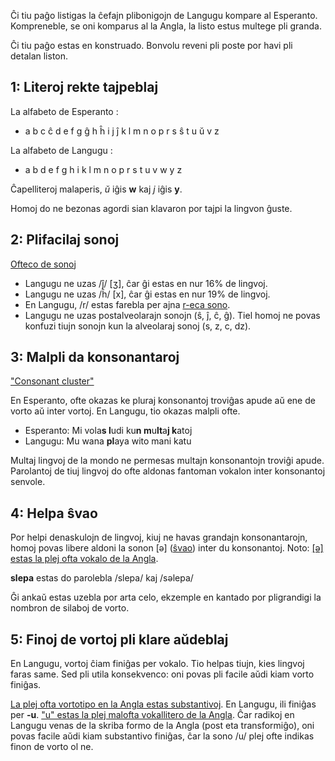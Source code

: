 Ĉi tiu paĝo listigas la ĉefajn plibonigojn de Langugu kompare al Esperanto. Kompreneble, se oni komparus al la Angla, la listo estus multege pli granda.

Ĉi tiu paĝo estas en konstruado. Bonvolu reveni pli poste por havi pli detalan liston.


## 1: Literoj rekte tajpeblaj

La alfabeto de Esperanto :
* a b c ĉ d e f g ĝ h ĥ i j ĵ k l m n o p r s ŝ t u ŭ v z

La alfabeto de Langugu :
* a b d e f g h i k l m n o p r s t u v w y z

Ĉapelliteroj malaperis, *ŭ* iĝis **w** kaj *j* iĝis **y**. 

Homoj do ne bezonas agordi sian klavaron por tajpi la lingvon ĝuste.


## 2: Plifacilaj sonoj

[Ofteco de sonoj](https://phoible.org/parameters)

* Langugu ne uzas /ĵ/ [ʒ], ĉar ĝi estas en nur 16% de lingvoj.
* Langugu ne uzas /ĥ/ [x], ĉar ĝi estas en nur 19% de lingvoj.
* En Langugu, /r/ estas farebla per ajna [r-eca sono](https://eo.wikipedia.org/wiki/R-eca_konsonanto).
* Langugu ne uzas postalveolarajn sonojn (ŝ, ĵ, ĉ, ĝ). Tiel homoj ne povas konfuzi tiujn sonojn kun la alveolaraj sonoj (s, z, c, dz).


## 3: Malpli da konsonantaroj

["Consonant cluster"](https://en.wikipedia.org/wiki/Consonant_cluster)

En Esperanto, ofte okazas ke pluraj konsonantoj troviĝas apude aŭ ene de vorto aŭ inter vortoj. En Langugu, tio okazas malpli ofte.

* Esperanto: Mi vola**s l**udi ku**n m**u**lt**a**j k**atoj
* Langugu: Mu wana **pl**aya wito mani katu

Multaj lingvoj de la mondo ne permesas multajn konsonantojn troviĝi apude. Parolantoj de tiuj lingvoj do ofte aldonas fantoman vokalon inter konsonantoj senvole.


## 4: Helpa ŝvao

Por helpi denaskulojn de lingvoj, kiuj ne havas grandajn konsonantarojn, homoj povas libere aldoni la sonon [ə] ([ŝvao](https://en.wikipedia.org/wiki/Schwa)) inter du konsonantoj. Noto: [[ə] estas la plej ofta vokalo de la Angla](https://www.youtube.com/watch?v=qu4zyRqILYM).

**slepa** estas do parolebla /slepa/ kaj /səlepa/

Ĝi ankaŭ estas uzebla por arta celo, ekzemple en kantado por pligrandigi la nombron de silaboj de vorto.


## 5: Finoj de vortoj pli klare aŭdeblaj

En Langugu, vortoj ĉiam finiĝas per vokalo. Tio helpas tiujn, kies lingvoj faras same. Sed pli utila konsekvenco: oni povas pli facile aŭdi kiam vorto finiĝas.

[La plej ofta vortotipo en la Angla estas substantivoj](https://english.stackexchange.com/questions/55486/what-are-the-percentages-of-the-parts-of-speech-in-english). En Langugu, ili finiĝas per **-u**. ["u" estas la plej malofta vokallitero de la Angla](https://en.wikipedia.org/wiki/Letter_frequency). Ĉar radikoj en Langugu venas de la skriba formo de la Angla (post eta transformiĝo), oni povas facile aŭdi kiam substantivo finiĝas, ĉar la sono /u/ plej ofte indikas finon de vorto ol ne.


